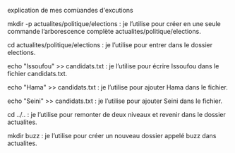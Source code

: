  
 explication de mes comùandes d'excutions 
 
 
mkdir -p actualites/politique/elections : je l’utilise pour créer en une seule commande l’arborescence complète actualites/politique/elections.

cd actualites/politique/elections : je l’utilise pour entrer dans le dossier elections.

echo "Issoufou" >> candidats.txt : je l’utilise pour écrire Issoufou dans le fichier candidats.txt.

echo "Hama" >> candidats.txt : je l’utilise pour ajouter Hama dans le fichier.

echo "Seini" >> candidats.txt : je l’utilise pour ajouter Seini dans le fichier.

cd ../.. : je l’utilise pour remonter de deux niveaux et revenir dans le dossier actualites.               

mkdir buzz : je l’utilise pour créer un nouveau dossier appelé buzz dans actualites.
